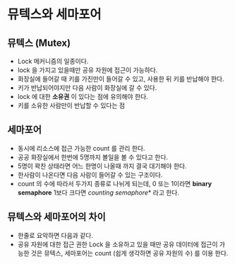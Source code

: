 # 뮤텍스와 세마포어

## 뮤텍스 (Mutex)
- Lock 메커니즘의 일종이다.
- lock 을 가지고 있을때만 공유 자원에 접근이 가능하다.
- 화장실에 들어갈 때 키를 가진만이 들어갈 수 있고, 사용한 뒤 키를 반납해야 한다.
- 키가 반납되어야지만 다음 사람이 화장실에 갈 수 있다.
- lock 에 대한 **소유권** 이 있다는 점에 유의해야 한다.
- 키를 소유한 사람만이 반납할 수 있다는 점

## 세마포어
- 동시에 리소스에 접근 가능한 count 를 관리 한다.
- 공공 화장실에서 한번에 5명까지 볼일을 볼 수 있다고 한다.
- 5명이 꽉찬 상태라면 어느 한명이 나올때 까지 결국 대기해야 한다.
- 한사람이 나온다면 다음 사람이 들어갈 수 있는 구조이다.
- count 의 수에 따라서 두가지 종류로 나뉘게 되는데, 0 또는 1이라면 **binary semaphore** 1보다 크다면 *counting semaphore** 라고 한다.

## 뮤텍스와 세마포어의 차이
- 한줄로 요악하면 다음과 같다.
- 공유 자원에 대한 접근 권한 Lock 을 소유하고 있을 때만 공유 데이터에 접근이 가능한 것은 뮤텍스, 세마포어는 count (쉽게 생각하면 공유 자원의 수) 를 이용 한다.